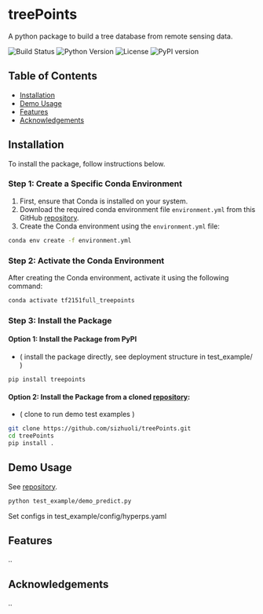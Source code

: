 # treePoints

A python package to build a tree database from remote sensing data.


![Build Status](https://img.shields.io/badge/build-passing-green)
![Python Version](https://img.shields.io/badge/python-3.11-blue)
![License](https://img.shields.io/badge/Apache-2.0-blue)
![PyPI version](https://img.shields.io/pypi/v/treepoints)

## Table of Contents

- [Installation](#installation)
- [Demo Usage](#demo-usage)
- [Features](#features)
- [Acknowledgements](#acknowledgements)


## Installation

To install the package, follow instructions below.

### Step 1: Create a Specific Conda Environment

1. First, ensure that Conda is installed on your system.
2. Download the required conda environment file `environment.yml` from this GitHub [repository](https://github.com/sizhuoli/treePoints).
3. Create the Conda environment using the `environment.yml` file:

```bash
conda env create -f environment.yml
```

### Step 2: Activate the Conda Environment

After creating the Conda environment, activate it using the following command:

```bash
conda activate tf2151full_treepoints
```

### Step 3: Install the Package

#### Option 1: Install the Package from PyPI

* ( install the package directly, see deployment structure in test_example/ )

```
pip install treepoints
```

#### Option 2: Install the Package from a cloned [repository](https://github.com/sizhuoli/treePoints):

* ( clone to run demo test examples )

```bash
git clone https://github.com/sizhuoli/treePoints.git
cd treePoints
pip install .
```


## Demo Usage

See [repository](https://github.com/sizhuoli/treePoints).

```bash
python test_example/demo_predict.py
```

Set configs in test_example/config/hyperps.yaml


## Features
..

## Acknowledgements
..